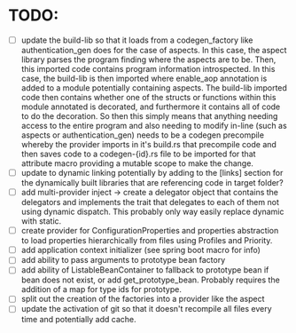 # TODO:
- [ ] update the build-lib so that it loads from a codegen_factory like authentication_gen does for the case of aspects. In this case, the aspect library parses the program finding where the aspects are to be. Then, this imported code contains program information introspected. In this case, the build-lib is then imported where enable_aop annotation is added to a module potentially containing aspects. The build-lib imported code then contains whether one of the structs or functions within this module annotated is decorated, and furthermore it contains all of code to do the decoration. So then this simply means that anything needing access to the entire program and also needing to modify in-line (such as aspects or authentication_gen) needs to be a codegen precompile whereby the provider imports in it's build.rs that precompile code and then saves code to a codegen-{id}.rs file to be imported for that attribute macro providing a mutable scope to make the change.
- [ ] update to dynamic linking potentially by adding to the [links] section for the dynamically built libraries that are referencing code in target folder?
- [ ] add multi-provider inject -> create a delegator object that contains the delegators and implements the trait that delegates to each of them not using dynamic dispatch. This probably only way easily replace dynamic with static. 
- [ ] create provider for ConfigurationProperties and properties abstraction to load properties hierarchically from files using Profiles and Priority.
- [ ] add application context initializer (see spring boot macro for info)
- [ ] add ability to pass arguments to prototype bean factory
- [ ] add ability of ListableBeanContainer to fallback to prototype bean if bean does not exist, or add get_prototype_bean. Probably requires the addition of a map for type ids for prototype.
- [ ] split out the creation of the factories into a provider like the aspect
- [ ] update the activation of git so that it doesn't recompile all files every time and potentially add cache.
